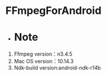 # FFmpegForAndroid
+ # Note
1. Ffmpeg version：n3.4.5
2. Mac OS version：10.14.3 
3. Ndk-build version:android-ndk-r14b 
